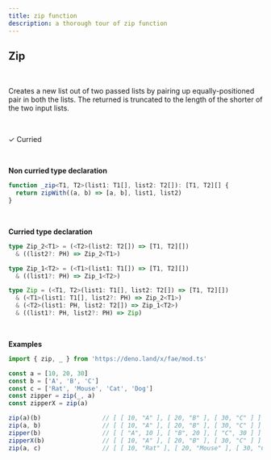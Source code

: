 ```yaml
---
title: zip function
description: a thorough tour of zip function
---
```


## Zip
<br>

Creates a new list out of two passed lists by pairing up equally-positioned pair in both the lists.
The returned is truncated to the length of the shorter of the two input lists.

<br>

&check; Curried

<br>

**Non curried type declaration**
```typescript
function _zip<T1, T2>(list1: T1[], list2: T2[]): [T1, T2][] {
  return zipWith((a, b) => [a, b], list1, list2)
}
```
<br>

**Curried type declaration**

```typescript
type Zip_2<T1> = (<T2>(list2: T2[]) => [T1, T2][])
  & ((list2?: PH) => Zip_2<T1>)

type Zip_1<T2> = (<T1>(list1: T1[]) => [T1, T2][])
  & ((list1?: PH) => Zip_1<T2>)

type Zip = (<T1, T2>(list1: T1[], list2: T2[]) => [T1, T2][])
  & (<T1>(list1: T1[], list2?: PH) => Zip_2<T1>)
  & (<T2>(list1: PH, list2: T2[]) => Zip_1<T2>)
  & ((list1?: PH, list2?: PH) => Zip)
```
<br>

**Examples**
```typescript
import { zip, _ } from 'https://deno.land/x/fae/mod.ts'

const a = [10, 20, 30]
const b = ['A', 'B', 'C']
const c = ['Rat', 'Mouse', 'Cat', 'Dog']
const zipper = zip(_, a)
const zipperX = zip(a)

zip(a)(b)                 // [ [ 10, "A" ], [ 20, "B" ], [ 30, "C" ] ]
zip(a, b)                 // [ [ 10, "A" ], [ 20, "B" ], [ 30, "C" ] ]
zipper(b)                 // [ [ "A", 10 ], [ "B", 20 ], [ "C", 30 ] ]
zipperX(b)                // [ [ 10, "A" ], [ 20, "B" ], [ 30, "C" ] ]
zip(a, c)                 // [ [ 10, "Rat" ], [ 20, "Mouse" ], [ 30, "Cat" ] ]
```

